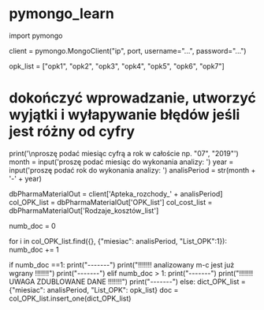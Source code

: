 # pymongo_learn

import pymongo

client = pymongo.MongoClient("ip", port, username="...", password="...")

opk_list = ["opk1", "opk2", "opk3", "opk4", "opk5", "opk6", "opk7"]


# dokończyć wprowadzanie, utworzyć wyjątki i wyłapywanie błędów jeśli jest różny od cyfry
print('\nproszę podać miesiąc cyfrą a rok w całoście np. "07", "2019"')
month = input('proszę podać miesiąc do wykonania analizy: ')
year = input('proszę podać rok do wykonania analizy: ')
analisPeriod = str(month + '-' + year)

dbPharmaMaterialOut = client['Apteka_rozchody_' + analisPeriod]
col_OPK_list = dbPharmaMaterialOut['OPK_list']
col_cost_list = dbPharmaMaterialOut['Rodzaje_kosztów_list']

numb_doc = 0

for i in col_OPK_list.find({}, {"miesiac": analisPeriod, "List_OPK":1}):
    numb_doc += 1


if numb_doc ==1:
    print("-------")
    print("!!!!!!! analizowany m-c jest już wgrany !!!!!!!")
    print("-------")
elif numb_doc > 1:
    print("-------")
    print("!!!!!!! UWAGA ZDUBLOWANE DANE !!!!!!!")
    print("-------")
else:
    dict_OPK_list = {"miesiac": analisPeriod, "List_OPK": opk_list}
    doc = col_OPK_list.insert_one(dict_OPK_list)
